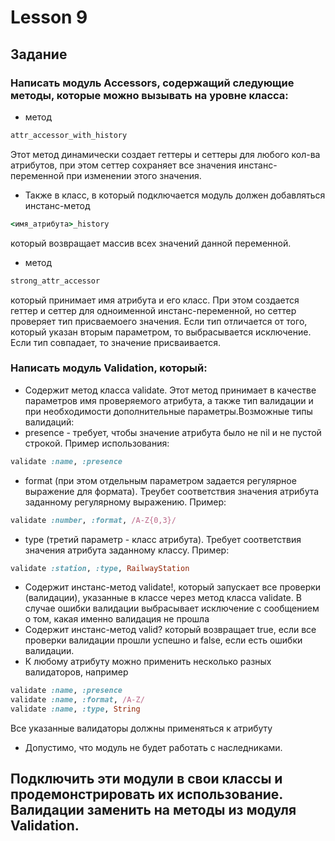 # Lesson 9

## Задание

### Написать модуль Acсessors, содержащий следующие методы, которые можно вызывать на уровне класса:

* метод
```ruby
attr_accessor_with_history
```
 
  Этот метод динамически создает геттеры и сеттеры для любого кол-ва атрибутов, при этом сеттер сохраняет все значения инстанс-переменной при изменении этого значения. 
* Также в класс, в который подключается модуль должен добавляться инстанс-метод  

```ruby
<имя_атрибута>_history
```

который возвращает массив всех значений данной переменной.

* метод
```ruby
strong_attr_accessor
```

 который принимает имя атрибута и его класс. При этом создается геттер и сеттер для одноименной инстанс-переменной, но сеттер проверяет тип присваемоего значения. Если тип отличается от того, который указан вторым параметром, то выбрасывается исключение. Если тип совпадает, то значение присваивается.

### Написать модуль Validation, который:

* Содержит метод класса validate. Этот метод принимает в качестве параметров имя проверяемого атрибута, а также тип валидации и при необходимости дополнительные параметры.Возможные типы валидаций:
* presence - требует, чтобы значение атрибута было не nil и не пустой строкой. Пример использования:

```ruby
validate :name, :presence
```
 
* format (при этом отдельным параметром задается регулярное выражение для формата). Треубет соответствия значения атрибута заданному регулярному выражению. Пример:  

```ruby
validate :number, :format, /A-Z{0,3}/
```

* type (третий параметр - класс атрибута). Требует соответствия значения атрибута заданному классу. Пример:  
 
```ruby 
validate :station, :type, RailwayStation
``` 

* Содержит инстанс-метод validate!, который запускает все проверки (валидации), указанные в классе через метод класса validate. В случае ошибки валидации выбрасывает исключение с сообщением о том, какая именно валидация не прошла
* Содержит инстанс-метод valid? который возвращает true, если все проверки валидации прошли успешно и false, если есть ошибки валидации.
* К любому атрибуту можно применить несколько разных валидаторов, например

```ruby
validate :name, :presence
validate :name, :format, /A-Z/
validate :name, :type, String
```

Все указанные валидаторы должны применяться к атрибуту
* Допустимо, что модуль не будет работать с наследниками.

## Подключить эти модули в свои классы и продемонстрировать их использование. Валидации заменить на методы из модуля Validation. 

